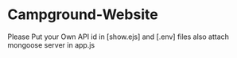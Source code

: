# Campground-Website
Please Put your Own API id in [show.ejs] and [.env] files
also attach mongoose server in app.js
